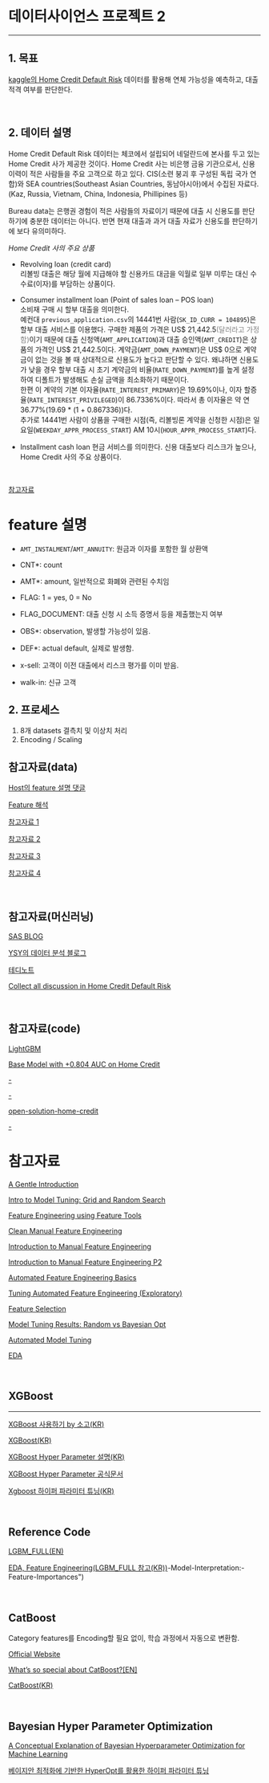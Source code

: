 # 데이터사이언스 프로젝트 2
<hr>

## 1. 목표
[kaggle의 Home Credit Default Risk](https://www.kaggle.com/c/home-credit-default-risk) 데이터를 활용해 연체 가능성을 예측하고, 대출 적격 여부를 판단한다.

<br>

## 2. 데이터 설명
Home Credit Default Risk 데이터는 체코에서 설립되어 네덜란드에 본사를 두고 있는 Home Credit 사가 제공한 것이다. Home Credit 사는 비은행 금융 기관으로서, 신용 이력이 적은 사람들을 주요 고객으로 하고 있다. CIS(소련 붕괴 후 구성된 독립 국가 연합)와 SEA countries(Southeast Asian Countries, 동남아시아)에서 수집된 자료다. (Kaz, Russia, Vietnam, China, Indonesia, Phillipines 등)

Bureau data는 은행권 경험이 적은 사람들의 자료이기 때문에 대출 시 신용도를 판단하기에 충분한 데이터는 아니다. 반면 현재 대출과 과거 대출 자료가 신용도를 판단하기에 보다 유의미하다.

*Home Credit 사의 주요 상품*
- Revolving loan (credit card)  
리볼빙 대출은 해당 월에 지급해야 할 신용카드 대금을 익월로 일부 미루는 대신 수수료(이자)를 부담하는 상품이다.

- Consumer installment loan (Point of sales loan – POS loan)  
소비재 구매 시 할부 대출을 의미한다.  
예컨대 `previous_application.csv`의 14441번 사람(`SK_ID_CURR = 104895`)은 할부 대출 서비스를 이용했다. 구매한 제품의 가격은 US$ 21,442.5<span style="color:gray">(달러라고 가정함)</span>이기 때문에 대출 신청액(`AMT_APPLICATION`)과 대출 승인액(`AMT_CREDIT`)은 상품의 가격인 US$ 21,442.5이다. 계약금(`AMT_DOWN_PAYMENT`)은 US$ 0으로 계약금이 없는 것을 볼 때 상대적으로 신용도가 높다고 판단할 수 있다. 왜냐하면 신용도가 낮을 경우 할부 대출 시 초기 계약금의 비율(`RATE_DOWN_PAYMENT`)를 높게 설정하여 디폴트가 발생해도 손실 금액을 최소화하기 때문이다.  
한편 이 계약의 기본 이자율(`RATE_INTEREST_PRIMARY`)은 19.69%이나, 이자 할증율(`RATE_INTEREST_PRIVILEGED`)이 86.7336%이다. 따라서 총 이자율은 약 연 36.77%(19.69 * (1 + 0.867336))다.  
추가로 14441번 사람이 상품을 구매한 시점(즉, 리볼빙론 계약을 신청한 시점)은 일요일(`WEEKDAY_APPR_PROCESS_START`) AM 10시(`HOUR_APPR_PROCESS_START`)다.

- Installment cash loan
현금 서비스를 의미한다. 신용 대출보다 리스크가 높으나, Home Credit 사의 주요 상품이다.

<br>

[참고자료](https://www.kaggle.com/c/home-credit-default-risk/discussion/63032)

# feature 설명

- `AMT_INSTALMENT`/`AMT_ANNUITY`: 원금과 이자를 포함한 월 상환액

- CNT*: count
- AMT*: amount, 일반적으로 화폐와 관련된 수치임
- FLAG: 1 = yes, 0 = No
- FLAG_DOCUMENT: 대출 신청 시 소득 증명서 등을 제출했는지 여부
- OBS*: observation, 발생할 가능성이 있음.
- DEF*: actual default, 실제로 발생함.

- x-sell: 고객이 이전 대출에서 리스크 평가를 이미 받음.
- walk-in: 신규 고객

## 2. 프로세스
1. 8개 datasets 결측치 및 이상치 처리
2. Encoding / Scaling

## 참고자료(data)
[Host의 feature 설명 댓글](https://www.kaggle.com/c/home-credit-default-risk/discussion/57054)

[Feature 해석](https://chocoffee20.tistory.com/6)

[참고자료 1](https://medium.com/mighty-data-science-bootcamp/kaggle-도전기-home-credit-default-risk-part-1-735030d40ee0)

[참고자료 2](https://john-analyst.medium.com/캐글-home-credit-default-risk-9225050b6fa6)

[참고자료 3](https://velog.io/@fiifa92/첫-번째-모델-학습-및-성능-평가)

[참고자료 4](https://suhyun-cho.github.io/kaggle/kaggle-HomeCredit-default-risk-eda-and-FeatureEngineering_beginner/)


<br>

## 참고자료(머신러닝)
[SAS BLOG](https://www.sas.com/ko_kr/solutions/ai-mic/blog/machine-learning-algorithm-cheat-sheet.html)

[YSY의 데이터 분석 블로그](https://ysyblog.tistory.com/category/Machine%20Learning)

[테디노트](https://teddylee777.github.io/categories/scikit-learn/)

[Collect all discussion in Home Credit Default Risk](https://www.kaggle.com/c/home-credit-default-risk/discussion/60521)

<br>

## 참고자료(code)
[LightGBM](https://www.kaggle.com/jsaguiar/lightgbm-7th-place-solution)

[Base Model with +0.804 AUC on Home Credit](https://www.kaggle.com/hikmetsezen/base-model-with-0-804-auc-on-home-credit)

[-](https://www.kaggle.com/qbxkvbf/bigdata-project-eda-fe-qbxkvbf5)

[-](https://www.kaggle.com/mathchi/home-credit-risk-with-detailed-feature-engineering)

[open-solution-home-credit](https://github.com/minerva-ml/open-solution-home-credit)

[-](https://www.kaggle.com/oriroval/naya-classification-project-4-ori-and-ori)

[](https://www.kaggle.com/shailaja4247/tackle-any-credit-risk-analysis-problem-homecredit#CatBoost_clf=CatBoostRegressor(iterations=50,-depth=3,-learning_rate=0.1,-loss_function='RMSE'))

# 참고자료
[A Gentle Introduction](https://www.kaggle.com/willkoehrsen/start-here-a-gentle-introduction)

[Intro to Model Tuning: Grid and Random Search](https://www.kaggle.com/willkoehrsen/intro-to-model-tuning-grid-and-random-search)

[Feature Engineering using Feature Tools](https://www.kaggle.com/willkoehrsen/feature-engineering-using-feature-tools)

[Clean Manual Feature Engineering](https://www.kaggle.com/willkoehrsen/clean-manual-feature-engineering)

[Introduction to Manual Feature Engineering](https://www.kaggle.com/willkoehrsen/introduction-to-manual-feature-engineering)

[Introduction to Manual Feature Engineering P2](https://www.kaggle.com/willkoehrsen/introduction-to-manual-feature-engineering-p2)

[Automated Feature Engineering Basics](https://www.kaggle.com/willkoehrsen/automated-feature-engineering-basics)

[Tuning Automated Feature Engineering (Exploratory)](https://www.kaggle.com/willkoehrsen/tuning-automated-feature-engineering-exploratory)

[Feature Selection](https://www.kaggle.com/willkoehrsen/introduction-to-feature-selection)

[Model Tuning Results: Random vs Bayesian Opt](https://www.kaggle.com/willkoehrsen/model-tuning-results-random-vs-bayesian-opt)

[Automated Model Tuning](https://www.kaggle.com/willkoehrsen/automated-model-tuning)


[EDA](https://www.kaggle.com/codename007/home-credit-complete-eda-feature-importance)


<br>

## XGBoost
<hr>

[XGBoost 사용하기 by 소고(KR)](https://brunch.co.kr/@snobberys/137)

[XGBoost(KR)](https://dining-developer.tistory.com/3)

[XGBoost Hyper Parameter 설명(KR)](http://machinelearningkorea.com/2019/09/29/lightgbm-파라미터/)

[XGBoost Hyper Parameter 공식문서](https://xgboost.readthedocs.io/en/latest/parameter.html)

[Xgboost 하이퍼 파라미터 튜닝(KR)](https://www.kaggle.com/lifesailor/xgboost)


<br>

## Reference Code
[LGBM_FULL(EN)](https://www.kaggle.com/chienhsianghung/home-credit-default-risk-lgbm-w-domain-fts)

[EDA, Feature Engineering(LGBM_FULL 참고(KR))]("https://www.kaggle.com/whtngus4759/eda-and-feature-engineering-for-beginner#10)-Model-Interpretation:-Feature-Importances")


<br>

## CatBoost
Category features를 Encoding할 필요 없이, 학습 과정에서 자동으로 변환함.

[Official Website](https://catboost.ai)

[What’s so special about CatBoost?[EN]](https://hanishrohit.medium.com/whats-so-special-about-catboost-335d64d754ae)

[CatBoost(KR)](https://gentlej90.tistory.com/100)


<br>

## Bayesian Hyper Parameter Optimization 
[A Conceptual Explanation of Bayesian Hyperparameter Optimization for Machine Learning](https://towardsdatascience.com/a-conceptual-explanation-of-bayesian-model-based-hyperparameter-optimization-for-machine-learning-b8172278050f)

[베이지안 최적화에 기반한 HyperOpt를 활용한 하이퍼 파라미터 튜닝](https://teddylee777.github.io/thoughts/hyper-opt)
